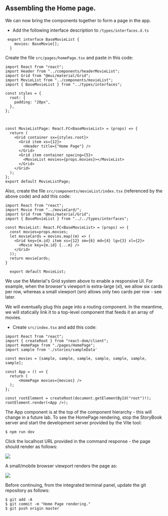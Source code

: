 ## Assembling the Home page.

We can now bring the components together to form a page in the app. 

+ Add the following interface description to `/types/interfaces.d.ts`

~~~tsx
 export interface BaseMovieList { 
    movies: BaseMovie[];
  }   
~~~



Create the file `src/pages/homePage.tsx` and paste in this code:

~~~tsx
import React from "react";
import Header from "../components/headerMovieList";
import Grid from "@mui/material/Grid";
import MovieList from "../components/movieList";
import { BaseMovieList } from "../types/interfaces";
 
const styles = {
  root: {
    padding: "20px",
  },
};



const MovieListPage: React.FC<BaseMovieList> = (props) => {
  return (
    <Grid container sx={styles.root}>
      <Grid item xs={12}>
        <Header title={"Home Page"} />
      </Grid>
      <Grid item container spacing={5}>
        <MovieList movies={props.movies}></MovieList>
      </Grid>
    </Grid>
  );
};
export default MovieListPage;

~~~
Also, create the file `src/components/movieList/index.tsx` (referenced by the above code) and add this code:
~~~tsx
import React from "react";
import Movie from "../movieCard/";
import Grid from "@mui/material/Grid";
import { BaseMovieList } from "../../types/interfaces";

const MovieList: React.FC<BaseMovieList> = (props) => {
  const movies=props.movies;
  let movieCards = movies.map((m) => (
    <Grid key={m.id} item xs={12} sm={6} md={4} lg={3} xl={2}>
      <Movie key={m.id} {...m} />
    </Grid>
  ));
  return movieCards;
}

  export default MovieList;
~~~
We use the Material's Grid system above to enable a responsive UI. For example, when the browser's viewport is extra-large (xl), we allow six cards per row, whereas a small viewport (sm) allows only two cards per row - see later.

We will eventually plug this page into a routing component. In the meantime, we will statically link it to a top-level component that feeds it an array of movies. 

+ Create `src/index.tsx` and add this code:

~~~tsx
import React from "react";
import { createRoot } from "react-dom/client";
import HomePage from "./pages/HomePage";
import sample from './stories/sampleData'

const movies = [sample, sample, sample, sample, sample, sample, sample];

const App = () => {
  return (
      <HomePage movies={movies} />
  );
};

const rootElement = createRoot(document.getElementById("root")!); 
rootElement.render(<App />);
~~~
The App component is at the top of the component hierarchy - this will change in a future lab. To see the HomePage rendering, stop the StoryBook server and start the development server provided by the Vite tool:
~~~
$ npm run dev
~~~
Click the localhost URL provided in the command response - the page should render as follows:

![][homepage]

A small/mobile browser viewport renders the page as:

![][homepagesm]

Before continuing, from the integrated terminal panel, update the git repository as follows:
~~~ 
$ git add -A
$ git commit -m "Home Page rendering."
$ git push origin master
~~~

[homepage]: ./img/homepage.png
[homepagesm]: ./img/homepagesm.png
